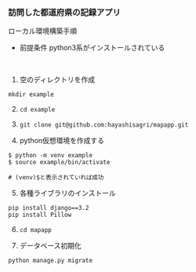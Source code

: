 ### 訪問した都道府県の記録アプリ

ローカル環境構築手順
- 前提条件
python3系がインストールされている
<br>

1. 空のディレクトリを作成
```
mkdir example
```

2. `cd example`

3. `git clone git@github.com:hayashisagri/mapapp.git`

4. python仮想環境を作成する
```
$ python -m venv example
$ source example/bin/activate

# (venv)$と表示されていれば成功
```

5. 各種ライブラリのインストール
```
pip install django==3.2
pip install Pillow
```
6. `cd mapapp`

7. データベース初期化
```
python manage.py migrate
```

